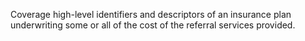 Coverage high-level identifiers and descriptors of an insurance plan underwriting some or all of the cost of the referral services provided.